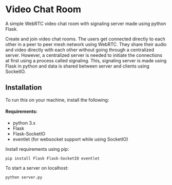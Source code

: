 Video Chat Room
================

A simple WebRTC video chat room with signaling server made using python Flask.

Create and join video chat rooms. The users get connected directly to each other in a peer to peer mesh network using WebRTC. They share their audio and video directly with each other without going through a centralized server. However, a centralized server is needed to initiate the connections at first using a process called signaling. This, signaling server is made using Flask in python and data is shared between server and clients using SocketIO.

Installation
-------------
To run this on your machine, install the following:
#### Requirements:
* python 3.x
* Flask
* Flask-SocketIO
* eventlet (for websocket support while using SocketIO)

Install requirements using pip:
```
pip install Flask Flask-SocketIO eventlet
```

To start a server on localhost:
```
python server.py
```
